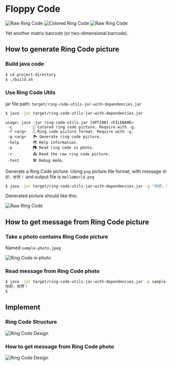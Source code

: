 # Floppy Code

![Raw Ring Code](src/test/resources/4.png)
![Colored Ring Code](src/test/resources/3.png)
![Raw Ring Code](src/test/resources/5.png)

Yet another matrix barcode (or two-dimensional barcode).

## How to generate Ring Code picture

### Build java code

```bash
$ cd project-directory
$ ./build.sh
```

### Use Ring Code Utils

jar file path: `target/ring-code-utils-jar-with-dependencies.jar`

```bash
$ java -jar target/ring-code-utils-jar-with-dependencies.jar
```

```
usage: java -jar ring-code-utils.jar [OPTION] <FILENAME>
 -c         🌈 Colored ring code picture. Require with -g.
 -f <arg>   📄 Ring code picture format. Require with -g.
 -g <arg>   🏞 Generate ring code picture.
 -help      😳 Help information.
 -p         📷 Read ring code in photo.
 -r         📤 Read the raw ring code picture.
 -test      🛠 Debug mode.
```

Generate a Ring Code picture: Using `png` picture file format, with message `你好，世界！` and output file is `HelloWorld.png`

```bash
$ java -jar target/ring-code-utils-jar-with-dependencies.jar -g "你好，世界！" -fpng HelloWorld.png
```
Generated picture should like this:

![Raw Ring Code](src/test/resources/HelloWorld.png)

## How to get message from Ring Code picture

### Take a photo contains Ring Code picture

Named `sample-photo.jpeg`

![Ring Code in photo](src/test/resources/sample-4.jpeg)

### Read message from Ring Code photo 

```bash
$ java -jar target/ring-code-utils-jar-with-dependencies.jar -p sample-photo.jpeg
你好，世界！
$ 
```

## Implement

### Ring Code Structure

![Ring Code Design](docs/design.jpg)

### How to get message from Ring Code photo

![Ring Code Design](docs/reading-process.jpg)
